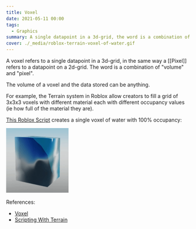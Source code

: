 ```yaml
---
title: Voxel
date: 2021-05-11 00:00
tags:
  - Graphics 
summary: A single datapoint in a 3d-grid, the word is a combination of "volume" and "pixel"
cover: ./_media/roblox-terrain-voxel-of-water.gif 
---
```


A voxel refers to a single datapoint in a 3d-grid, in the same way a [[Pixel]] refers to a datapoint on a 2d-grid. The word is a combination of "volume" and "pixel". 

The volume of a voxel and the data stored can be anything.

For example, the Terrain system in Roblox allow creators to fill a grid of 3x3x3 voxels with different material each with different occupancy values (ie how full of the material they are).

[This Roblox Script](https://gist.github.com/lextoumbourou/b1b29c27b69caf29cc2f9a2e04949734) creates a single voxel of water with 100% occupancy:

![A Voxel of Water example in Roblox Studio](./_media/roblox-terrain-voxel-of-water.gif)

References:

* [Voxel](https://en.wikipedia.org/wiki/Voxel)
* [Scripting With Terrain](https://developer.roblox.com/en-us/articles/Scripting-With-Terrain)